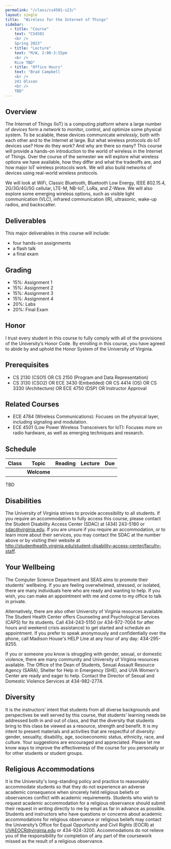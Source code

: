 ```yaml
---
permalink: "/class/cs4501-s23/"
layout: single
title:  "Wireless for the Internet of Things"
sidebar:
  - title: "Course"
    text: "CS4501
    <br />
    Spring 2023"
  - title: "Lecture"
    text: "M/W, 2:00-3:15pm
    <br />
    Rice TBD"
  - title: "Office Hours"
    text: "Brad Campbell
    <br />
    241 Olsson
    <br />
    TBD"
---
```


<style>
.masthead {
	display: none;
}
</style>


<!-- - **Course**: CS6456 - Fall 2019
- **Instructor**: Brad Campbell
- **Time**: M/W 2:00-3:15pm
- **Location**: 340 Rice
- **Office Hours**: TBD

--------------------------------------------------------------------------------
 -->

<!-- <img src="images/narrow_waist.png" width="23%">
<img src="images/os_interface.png" width="23%"> -->
<!-- <img src="images/stack-new3.png" width="23%">
<img src="images/contiki_arch.png" width="23%"> -->


Overview
--------

The Internet of Things (IoT) is a computing platform where a large number of
_devices_ form a _network_ to monitor, control, and optimize some physical
system. To be scalable, these devices communicate _wirelessly_, both with each
other and to the Internet at large. But what wireless protocols do IoT devices
use? How do they work? And why are there so many? This course will provide a
hands-on introduction to the world of wireless in the Internet of Things. Over
the course of the semester we will explore what wireless options we have
available, how they differ and what the tradeoffs are, and how major IoT
wireless protocols work. We will also build networks of devices using real-world
wireless protocols.

We will look at WiFi, Classic Bluetooth, Bluetooth Low Energy, IEEE 802.15.4,
2G/3G/4G/5G cellular, LTE-M, NB-IoT, LoRa, and Z-Wave. We will also explore some
emerging wireless options, such as visible light communication (VLC), infrared
communication (IR), ultrasonic, wake-up radios, and backscatter.






Deliverables
------------

This major deliverables in this course will include:

- four hands-on assignments
- a flash talk
- a final exam








Grading
-------

<!-- Your grade for the course will be based on: individual or group project,
paper reviews and peer-review of final projects, and in-class
participation and discussion lead. -->



- 15%: Assignment 1
- 15%: Assignment 2
- 15%: Assignment 3
- 15%: Assignment 4
- 20%: Labs
- 20%: Final Exam





Honor
-----

I trust every student in this course to fully comply with all of the provisions
of the University’s Honor Code. By enrolling in this course, you have agreed to
abide by and uphold the Honor System of the University of Virginia.



Prerequisites
-------------

- CS 2130 (CSO1) OR CS 2150 (Program and Data Representation)
- CS 3130 (CSO2) OR ECE 3430 (Embedded) OR CS 4414 (OS) OR CS 3330 (Architecture) OR ECE 4750 (DSP) OR Instructor Approval


Related Courses
---------------

- ECE 4784 (Wireless Communications): Focuses on the physical layer, including
  signaling and modulation.
- ECE 4501 (Low Power Wireless Transceivers for IoT): Focuses more on radio
  hardware, as well as emerging techniques and research.



Schedule
--------

| Class     | Topic                                              | Reading                                                                                                                                                                                | Lecture    | Due        |
|-----------|----------------------------------------------------|----------------------------------------------------------------------------------------------------------------------------------------------------------------------------------------|------------|------------|
|           | **Welcome**                                |                                                                                                                                                                                        |            |            |


TBD


Disabilities
-----------------------

The University of Virginia strives to provide accessibility to all students. If
you require an accommodation to fully access this course, please contact the
Student Disability Access Center (SDAC) at (434) 243-5180 or sdac@virginia.edu.
If you are unsure if you require an accommodation, or to learn more about their
services, you may contact the SDAC at the number above or by visiting their
website at
http://studenthealth.virginia.edu/student-disability-access-center/faculty-staff.



Your Wellbeing
---------------

The Computer Science Department and SEAS aims to promote their students'
wellbeing. If you are feeling overwhelmed, stressed, or isolated, there are many
individuals here who are ready and wanting to help. If you wish, you can make an
appointment with me and come to my office to talk in private.

Alternatively, there are also other University of Virginia resources available.
The Student Health Center offers Counseling and Psychological Services (CAPS)
for its students. Call 434-243-5150 (or 434-972-7004 for after hours and weekend
crisis assistance) to get started and schedule an appointment. If you prefer to
speak anonymously and confidentially over the phone, call Madison House's HELP
Line at any hour of any day: 434-295-8255.

If you or someone you know is struggling with gender, sexual, or domestic
violence, there are many community and University of Virginia resources
available. The Office of the Dean of Students, Sexual Assault Resource Agency
(SARA), Shelter for Help in Emergency (SHE), and UVA Women's Center are ready
and eager to help. Contact the Director of Sexual and Domestic Violence Services
at 434-982-2774.


Diversity
---------

It is the instructors’ intent that students from all diverse backgrounds and
perspectives be well served by this course, that students’ learning needs be
addressed both in and out of class, and that the diversity that students bring
to this class be viewed as a resource, strength and benefit. It is my intent to
present materials and activities that are respectful of diversity: gender,
sexuality, disability, age, socioeconomic status, ethnicity, race, and culture.
Your suggestions are encouraged and appreciated. Please let me know ways to
improve the effectiveness of the course for you personally or for other students
or student groups.


Religious Accommodations
-----------------------------------

It is the University's long-standing policy and practice to reasonably
accommodate students so that they do not experience an adverse academic
consequence when sincerely held religious beliefs or observances conflict with
academic requirements. Students who wish to request academic accommodation for a
religious observance should submit their request in writing directly to me by
email as far in advance as possible. Students and instructors who have questions
or concerns about academic accommodations for religious observance or religious
beliefs may contact the University’s Office for Equal Opportunity and Civil
Rights (EOCR) at UVAEOCR@virginia.edu or 434-924-3200. Accommodations do not
relieve you of the responsibility for completion of any part of the coursework
missed as the result of a religious observance.





